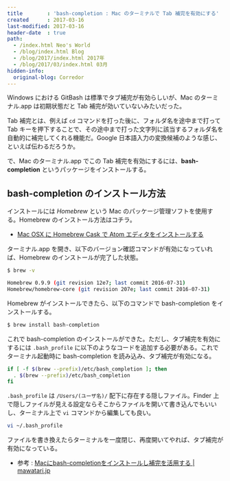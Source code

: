 ```yaml
---
title        : 'bash-completion : Mac のターミナルで Tab 補完を有効にする'
created      : 2017-03-16
last-modified: 2017-03-16
header-date  : true
path:
  - /index.html Neo's World
  - /blog/index.html Blog
  - /blog/2017/index.html 2017年
  - /blog/2017/03/index.html 03月
hidden-info:
  original-blog: Corredor
---
```


Windows における GitBash は標準でタブ補完が有効らしいが、Mac のターミナル.app は初期状態だと Tab 補完が効いていないみたいだった。

Tab 補完とは、例えば `cd` コマンドを打った後に、フォルダ名を途中まで打って Tab キーを押下することで、その途中まで打った文字列に該当するフォルダ名を自動的に補完してくれる機能だ。Google 日本語入力の変換候補のような感じ、といえば伝わるだろうか。

で、Mac のターミナル.app でこの Tab 補完を有効にするには、**bash-completion** というパッケージをインストールする。

## bash-completion のインストール方法

インストールには *Homebrew* という Mac のパッケージ管理ソフトを使用する。Homebrew のインストール方法はコチラ。

- [Mac OSX に Homebrew Cask で Atom エディタをインストールする](/blog/2016/05/21-01.html)

ターミナル.app を開き、以下のバージョン確認コマンドが有効になっていれば、Homebrew のインストールが完了した状態。

```bash
$ brew -v

Homebrew 0.9.9 (git revision 12e7; last commit 2016-07-31)
Homebrew/homebrew-core (git revision 207e; last commit 2016-07-31)
```

Homebrew がインストールできたら、以下のコマンドで bash-completion をインストールする。

```bash
$ brew install bash-completion
```

これで bash-completion のインストールができた。ただし、タブ補完を有効にするには `.bash_profile` に以下のようなコードを追加する必要がある。これでターミナル起動時に bash-completion を読み込み、タブ補完が有効になる。

```bash
if [ -f $(brew --prefix)/etc/bash_completion ]; then
  . $(brew --prefix)/etc/bash_completion
fi
```

`.bash_profile` は `/Users/(ユーザ名)/` 配下に存在する隠しファイル。Finder 上で隠しファイルが見える設定ならそこからファイルを開いて書き込んでもいいし、ターミナル上で `vi` コマンドから編集しても良い。

```bash
vi ~/.bash_profile
```

ファイルを書き換えたらターミナルを一度閉じ、再度開いてやれば、タブ補完が有効になっている。

- 参考 : [Macにbash-completionをインストールし補完を活用する | mawatari.jp](http://mawatari.jp/archives/install-bash-completion-on-mac)
